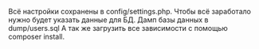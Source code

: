 Всё настройки сохранены в config/settings.php.
Чтобы всё заработало нужно будет указать данные для БД.
Дамп базы данных в dump/users.sql
А так же загрузить все зависимости с помощью composer install.